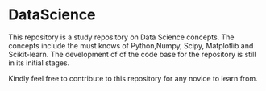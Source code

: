 # DataScience
This repository is a study repository on Data Science concepts.
The concepts include the must knows of Python,Numpy, Scipy, Matplotlib and Scikit-learn.
The development of of the code base for the repository is still in its initial stages.

Kindly feel free to contribute to this repository for any novice to learn from.

